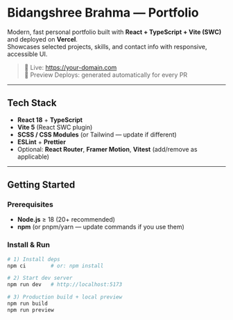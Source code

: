 # Bidangshree Brahma — Portfolio

Modern, fast personal portfolio built with **React + TypeScript + Vite (SWC)** and deployed on **Vercel**.  
Showcases selected projects, skills, and contact info with responsive, accessible UI.

> 🔗 Live: <https://your-domain.com>  
> 🧪 Preview Deploys: generated automatically for every PR

---

## Tech Stack

- **React 18** + **TypeScript**
- **Vite 5** (React SWC plugin)
- **SCSS / CSS Modules** (or Tailwind — update if different)
- **ESLint** + **Prettier**
- Optional: **React Router**, **Framer Motion**, **Vitest** (add/remove as applicable)

---

## Getting Started

### Prerequisites
- **Node.js** ≥ 18 (20+ recommended)
- **npm** (or pnpm/yarn — update commands if you use them)

### Install & Run
```bash
# 1) Install deps
npm ci        # or: npm install

# 2) Start dev server
npm run dev   # http://localhost:5173

# 3) Production build + local preview
npm run build
npm run preview